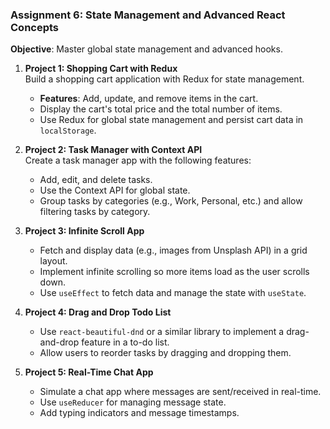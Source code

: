 ### **Assignment 6: State Management and Advanced React Concepts**

**Objective**: Master global state management and advanced hooks.

1. **Project 1: Shopping Cart with Redux**  
   Build a shopping cart application with Redux for state management.  
   - **Features**: Add, update, and remove items in the cart.  
   - Display the cart's total price and the total number of items.  
   - Use Redux for global state management and persist cart data in `localStorage`.

2. **Project 2: Task Manager with Context API**  
   Create a task manager app with the following features:  
   - Add, edit, and delete tasks.  
   - Use the Context API for global state.  
   - Group tasks by categories (e.g., Work, Personal, etc.) and allow filtering tasks by category.

3. **Project 3: Infinite Scroll App**  
   - Fetch and display data (e.g., images from Unsplash API) in a grid layout.  
   - Implement infinite scrolling so more items load as the user scrolls down.  
   - Use `useEffect` to fetch data and manage the state with `useState`.

4. **Project 4: Drag and Drop Todo List**  
   - Use `react-beautiful-dnd` or a similar library to implement a drag-and-drop feature in a to-do list.  
   - Allow users to reorder tasks by dragging and dropping them.

5. **Project 5: Real-Time Chat App**  
   - Simulate a chat app where messages are sent/received in real-time.  
   - Use `useReducer` for managing message state.  
   - Add typing indicators and message timestamps.
